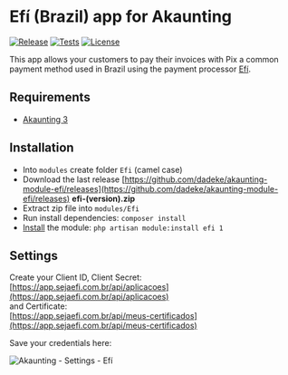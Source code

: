 # Efí (Brazil) app for Akaunting

[![Release](https://img.shields.io/github/v/release/dadeke/akaunting-module-efi?label=release)](https://github.com/dadeke/akaunting-module-efi/releases)
[![Tests](https://github.com/dadeke/akaunting-module-efi/actions/workflows/tests.yml/badge.svg)](https://github.com/dadeke/akaunting-module-efi/actions)
[![License](https://img.shields.io/github/license/dadeke/akaunting-module-efi?label=license)](LICENSE.txt)

This app allows your customers to pay their invoices with Pix a common payment method used in Brazil using the payment processor [Efí](https://sejaefi.com.br).

## Requirements

- [Akaunting 3](https://github.com/akaunting/akaunting/releases)

## Installation

- Into `modules` create folder `Efi` (camel case)
- Download the last release [https://github.com/dadeke/akaunting-module-efi/releases](https://github.com/dadeke/akaunting-module-efi/releases) **efi-(version).zip**
- Extract zip file into `modules/Efi`
- Run install dependencies: `composer install`
- [Install](https://akaunting.com/hc/docs/developers/modules/#67474166c92e) the module: `php artisan module:install efi 1`

## Settings

Create your Client ID, Client Secret:  
[https://app.sejaefi.com.br/api/aplicacoes](https://app.sejaefi.com.br/api/aplicacoes)  
and Certificate:  
[https://app.sejaefi.com.br/api/meus-certificados](https://app.sejaefi.com.br/api/meus-certificados)

Save your credentials here:

![Akaunting - Settings - Efí](https://github.com/dadeke/akaunting-module-efi/assets/6050573/2b360976-8e18-4f28-bcee-6ba4630017b3)
